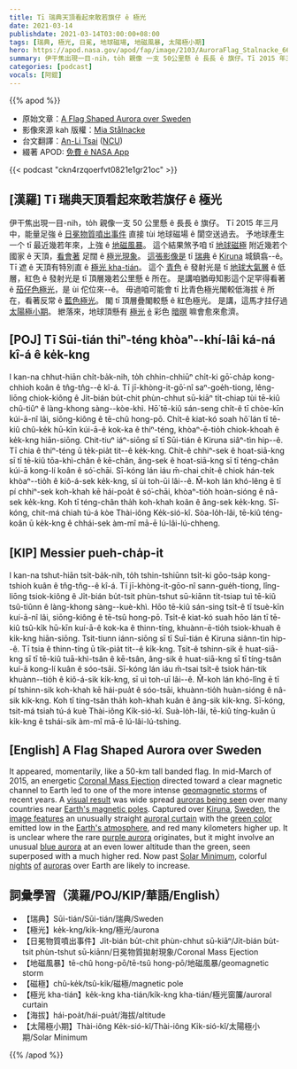 ```yaml
---
title: Tī 瑞典天頂看起來敢若旗仔 ê 極光
date: 2021-03-14
publishdate: 2021-03-14T03:00:00+08:00
tags: [瑞典, 極光, 日冕, 地球磁場, 地磁風暴, 太陽極小期]
hero: https://apod.nasa.gov/apod/fap/image/2103/AuroraFlag_Stalnacke_6677.jpg
summary: 伊干焦出現一目-nih，to̍h 親像 一支 50公里懸 ê 長長 ê 旗仔。Tī 2015 年三月中，能量足強 ê 日冕物質噴出事件直接 tùi 地球磁場 ê 閬空送過去。予地球產生一个 tī 最近幾若年來，上強 ê 地磁風暴。
categories: [podcast]
vocals: [阿錕]
---
```


{{% apod %}}

- 原始文章：[A Flag Shaped Aurora over Sweden](https://apod.nasa.gov/apod/ap210314.html)
- 影像來源 kah 版權：[Mia Stålnacke](https://www.instagram.com/angrytheinch/)
- 台文翻譯：[An-Li Tsai](mailto:thianbun.taigi@gmail.com) ([NCU](https://www.astro.ncu.edu.tw))
- 綴著 APOD: [免費 ê NASA App ][NASA App]

{{< podcast "ckn4rzqoerfvt0821e1gr21oc" >}}

## [漢羅] Tī 瑞典天頂看起來敢若旗仔 ê 極光
伊干焦出現一目-nih，to̍h 親像一支 50 公里懸 ê 長長 ê 旗仔。
Tī 2015 年三月中，能量足強 ê [日冕物質噴出事件][Coronal Mass Ejection] 直接 tùi 地球磁場 ê 閬空送過去。
予地球產生一个 tī 最近幾若年來，上強 ê [地磁風暴][geomagnetic storms]。
這个結果煞予咱 tī [地球磁極][Earth's magnetic poles] 附近幾若个國家 ê 天頂，[看會著][visual result] 足闊 ê [極光現象][auroras being seen]。
[這張影像是][image features] tī [瑞典][Sweden] ê [Kiruna][Kiruna] 城鎮翕--ê。
Tī 遮 ê 天頂有特別直 ê [極光 kha-tián][auroral curtain]。
這个 [青色][green color] ê 發射光是 tī [地球大氣層][Earth's atmosphere] ê 低層，紅色 ê 發射光是 tī 頂層幾若公里懸 ê 所在。
是講咱猶毋知影這个足罕得看著 ê [茄仔色極光][purple aurora]，是 ùi 佗位來--ê。
毋過咱可能會 tī 比青色極光閣較低海拔 ê 所在，看著反常 ê [藍色極光][blue aurora]。
閣 tī 頂層疊閣較懸 ê 紅色極光。
是講，這馬才拄仔過 [太陽極小期][Solar Minimum]。
紲落來，地球頂懸有 [極光][auroras] [ê][of] 彩色 [暗暝][nights] 嘛會愈來愈濟。

## [POJ] Tī Sūi-tián thiⁿ-téng khòaⁿ--khí-lâi ká-ná kî-á ê ke̍k-kng

I kan-na chhut-hiān chi̍t-ba̍k-nih, to̍h chhin-chhiūⁿ chi̍t-ki gō͘-cha̍p kong-chhioh koân ê tn̂g-tn̂g--ê kî-á.
Tī jī-khòng-it-gō͘-nî saⁿ-goe̍h-tiong, lêng-liōng chiok-kiông ê Ji̍t-bián bu̍t-chit phùn-chhut sū-kiāⁿ ti̍t-chiap tùi tē-kiû chû-tiûⁿ ê làng-khong sàng--kòe-khì.
Hō͘ tē-kiû sán-seng chi̍t-ê tī chòe-kīn kúi-ā-nî lâi, siōng-kiông ê tē-chû hong-pō.
Chi̍t-ê kiat-kó soah hō͘ lán tī tē-kiû chû-ke̍k hū-kīn kúi-ā-ê kok-ka ê thiⁿ-téng, khòaⁿ-ē-tio̍h chiok-khoah ê ke̍k-kng hiān-siōng.
Chit-tiuⁿ iáⁿ-siōng sī tī Sūi-tián ê Kiruna siâⁿ-tìn hip--ê.
Tī chia ê thiⁿ-téng ū te̍k-pia̍t tit--ê ke̍k-kng.
Chi̍t-ê chhiⁿ-sek ê hoat-siā-kng sī tī tē-kiû tōa-khì-chân ê kē-chân, âng-sek ê hoat-siā-kng sī tī téng-chân kúi-ā kong-lí koân ê só͘-chāi.
Sī-kóng lán iáu m̄-chai chi̍t-ê chiok hán-tek khòaⁿ--tio̍h ê kiô-á-sek ke̍k-kng, sī ùi toh-ūi lâi--ê.
M̄-koh lán khó-lêng ē tī pí chhiⁿ-sek koh-khah kē hái-poa̍t ê só͘-chāi, khòaⁿ-tio̍h hoàn-sióng ê nâ-sek ke̍k-kng.
Koh tī téng-chân tha̍h koh-khah koân ê âng-sek ke̍k-kng.
Sī-kóng, chit-má chiah tú-á kòe Thài-iông Ke̍k-sió-kî.
Sòa-lo̍h-lâi, tē-kiû téng-koân ū ke̍k-kng ê chhái-sek àm-mî mā-ē lú-lâi-lú-chheng.

## [KIP] Messier pueh-cha̍p-it

I kan-na tshut-hiān tsi̍t-ba̍k-nih, to̍h tshin-tshiūnn tsi̍t-ki gōo-tsa̍p kong-tshioh kuân ê tn̂g-tn̂g--ê kî-á.
Tī jī-khòng-it-gōo-nî sann-gue̍h-tiong, lîng-liōng tsiok-kiông ê Ji̍t-bián bu̍t-tsit phùn-tshut sū-kiānn ti̍t-tsiap tuì tē-kiû tsû-tiûnn ê làng-khong sàng--kuè-khì.
Hōo tē-kiû sán-sing tsi̍t-ê tī tsuè-kīn kuí-ā-nî lâi, siōng-kiông ê tē-tsû hong-pō.
Tsi̍t-ê kiat-kó suah hōo lán tī tē-kiû tsû-ki̍k hū-kīn kuí-ā-ê kok-ka ê thinn-tíng, khuànn-ē-tio̍h tsiok-khuah ê ki̍k-kng hiān-siōng.
Tsit-tiunn iánn-siōng sī tī Suī-tián ê Kiruna siânn-tìn hip--ê.
Tī tsia ê thinn-tíng ū ti̍k-pia̍t tit--ê ki̍k-kng.
Tsi̍t-ê tshinn-sik ê huat-siā-kng sī tī tē-kiû tuā-khì-tsân ê kē-tsân, âng-sik ê huat-siā-kng sī tī tíng-tsân kuí-ā kong-lí kuân ê sóo-tsāi.
Sī-kóng lán iáu m̄-tsai tsi̍t-ê tsiok hán-tik khuànn--tio̍h ê kiô-á-sik ki̍k-kng, sī uì toh-uī lâi--ê.
M̄-koh lán khó-lîng ē tī pí tshinn-sik koh-khah kē hái-pua̍t ê sóo-tsāi, khuànn-tio̍h huàn-sióng ê nâ-sik ki̍k-kng.
Koh tī tíng-tsân tha̍h koh-khah kuân ê âng-sik ki̍k-kng.
Sī-kóng, tsit-má tsiah tú-á kuè Thài-iông Ki̍k-sió-kî.
Suà-lo̍h-lâi, tē-kiû tíng-kuân ū ki̍k-kng ê tshái-sik àm-mî mā-ē lú-lâi-lú-tshing.

## [English] A Flag Shaped Aurora over Sweden
It appeared, momentarily, like a 50-km tall banded flag. In mid-March of 2015, an energetic [Coronal Mass Ejection][Coronal Mass Ejection] directed toward a clear magnetic channel to Earth led to one of the more intense [geomagnetic storms][geomagnetic storms] of recent years. A [visual result][visual result] was wide spread [auroras being seen][auroras being seen] over many countries near [Earth's magnetic poles][Earth's magnetic poles]. Captured over [Kiruna][Kiruna], [Sweden][Sweden], the [image features][image features] an unusually straight [auroral curtain][auroral curtain] with the [green color][green color] emitted low in the [Earth's atmosphere][Earth's atmosphere], and red many kilometers higher up. It is unclear where the rare [purple aurora][purple aurora] originates, but it might involve an unusual [blue aurora][blue aurora] at an even lower altitude than the green, seen superposed with a much higher red. Now past [Solar Minimum][Solar Minimum], colorful [nights][nights] [of][of] [auroras][auroras] over Earth are likely to increase.


## 詞彙學習（漢羅/POJ/KIP/華語/English）

- 【瑞典】Sūi-tián/Sūi-tián/瑞典/Sweden
- 【極光】ke̍k-kng/ki̍k-kng/極光/aurona
- 【日冕物質噴出事件】Ji̍t-bián bu̍t-chit phùn-chhut sū-kiāⁿ/Ji̍t-bián bu̍t-tsit phùn-tshut sū-kiānn/日冕物質拋射現象/Coronal Mass Ejection
- 【地磁風暴】tē-chû hong-pō/tē-tsû hong-pō/地磁風暴/geomagnetic storm
- 【磁極】chû-ke̍k/tsû-ki̍k/磁極/magnetic pole
- 【極光 kha-tián】ke̍k-kng kha-tián/ki̍k-kng kha-tián/極光窗簾/auroral curtain
- 【海拔】hái-poa̍t/hái-pua̍t/海拔/altitude
- 【太陽極小期】Thài-iông Ke̍k-sió-kî/Thài-iông Ki̍k-sió-kî/太陽極小期/Solar Minimum

{{% /apod %}}

[NASA App]: https://www.nasa.gov/nasaapp
[Coronal Mass Ejection]: http://solarscience.msfc.nasa.gov/CMEs.shtml
[geomagnetic storms]: https://www.nasa.gov/mission_pages/sunearth/news/storms-on-sun.html
[visual result]: http://spaceweather.com/archive.php?view=1&day=18&month=03&year=2015
[auroras being seen]: https://apod.nasa.gov/apod/ap150319.html
[Earth's magnetic poles]: https://apod.nasa.gov/apod/ap040919.html
[Kiruna]: https://youtu.be/b3vaaNE1XyM
[Sweden]: https://en.wikipedia.org/wiki/Sweden
[image features]: https://www.instagram.com/p/BTmEEF5AtOR/
[auroral curtain]: https://apod.nasa.gov/apod/ap960619.html
[green color]: http://www.webexhibits.org/causesofcolor/4D.html
[Earth's atmosphere]: http://en.wikipedia.org/wiki/Atmosphere_of_Earth#/media/File:Earth%27s_atmosphere.svg
[purple aurora]: https://apod.nasa.gov/apod/ap141014.html
[blue aurora]: https://en.wikipedia.org/wiki/Aurora#Visual_forms_and_colors
[Solar Minimum]: https://www.nasa.gov/mission_pages/sunearth/news/solarmin-max.html
[nights]: https://apod.nasa.gov/apod/ap141103.html
[of]: https://apod.nasa.gov/apod/ap140714.html
[auroras]: https://apod.nasa.gov/apod/ap110517.html
